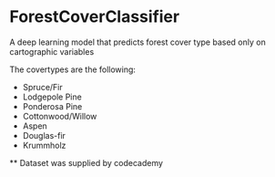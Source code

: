 # ForestCoverClassifier


A deep learning model that predicts forest cover type based only on cartographic variables

The covertypes are the following:
* Spruce/Fir
* Lodgepole Pine
* Ponderosa Pine
* Cottonwood/Willow
* Aspen
* Douglas-fir
* Krummholz


** Dataset was supplied by codecademy
